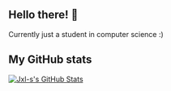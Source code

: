 ## Hello there! 👋

Currently just a student in computer science :) 

## My GitHub stats

<a href="https://github.com/Jxl-s/Jxl-s">
<img align="center" src="https://github-readme-stats.vercel.app/api?username=Jxl-s&show_icons=true&line_height=27&count_private=true&title_color=ffffff&text_color=c9cacc&icon_color=2bbc8a&bg_color=1d1f21" alt="Jxl-s's GitHub Stats" />
  </a>
